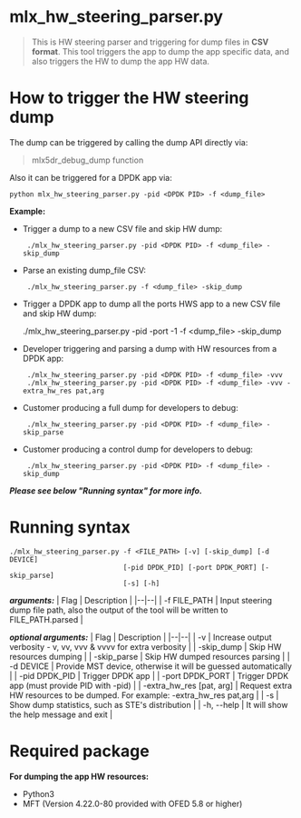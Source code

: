 # mlx_hw_steering_parser.py
> This is HW steering parser and triggering for dump files in **CSV
> format**. 
> This tool triggers the app to dump the app specific data,
> and also triggers the HW to dump the app HW data.
> 
How to trigger the HW steering dump
===================================
The dump can be triggered by calling the dump API directly via:
>  mlx5dr_debug_dump function

Also it can be triggered for a DPDK app via:

    python mlx_hw_steering_parser.py -pid <DPDK PID> -f <dump_file>

**Example:**

 - Trigger a dump to a new CSV file and skip HW dump:

        ./mlx_hw_steering_parser.py -pid <DPDK PID> -f <dump_file> -skip_dump 

 - Parse an existing dump_file CSV:

        ./mlx_hw_steering_parser.py -f <dump_file> -skip_dump

 - Trigger a DPDK app to dump all the ports HWS app to a new CSV file and skip HW dump:

	./mlx_hw_steering_parser.py -pid <DPDK PID> -port -1 -f <dump_file> -skip_dump

 - Developer triggering and parsing a dump with HW resources from a DPDK app:
 
        ./mlx_hw_steering_parser.py -pid <DPDK PID> -f <dump_file> -vvv
        ./mlx_hw_steering_parser.py -pid <DPDK PID> -f <dump_file> -vvv -extra_hw_res pat,arg
   
 - Customer producing a full dump for developers to debug:
 
        ./mlx_hw_steering_parser.py -pid <DPDK PID> -f <dump_file> -skip_parse

 - Customer producing a control dump for developers to debug:
 
        ./mlx_hw_steering_parser.py -pid <DPDK PID> -f <dump_file> -skip_dump
  
  
 ***Please see below "Running syntax" for more info.***
 
Running syntax
==============

    ./mlx_hw_steering_parser.py -f <FILE_PATH> [-v] [-skip_dump] [-d DEVICE]
                                [-pid DPDK_PID] [-port DPDK_PORT] [-skip_parse]
                                [-s] [-h]

***arguments:***
| Flag | Description |
|--|--|
| -f FILE_PATH | Input steering dump file path, also the output of the tool will be written to FILE_PATH.parsed |

***optional arguments:***
| Flag | Description |
|--|--|
| -v | Increase output verbosity - v, vv, vvv & vvvv for extra verbosity |
| -skip_dump | Skip HW resources dumping |
| -skip_parse | Skip HW dumped resources parsing |
| -d DEVICE | Provide MST device, otherwise it will be guessed automatically |
| -pid DPDK_PID | Trigger DPDK app <PID> |
| -port DPDK_PORT | Trigger DPDK app <PORT> (must provide PID with -pid) |
| -extra_hw_res [pat, arg] | Request extra HW resources to be dumped. For example: -extra_hw_res pat,arg |
| -s | Show dump statistics, such as STE's distribution |
| -h, --help | It will show the help message and exit |

Required package
===================
**For dumping the app HW resources:**
 - Python3
 - MFT (Version 4.22.0-80 provided with OFED 5.8 or higher)
